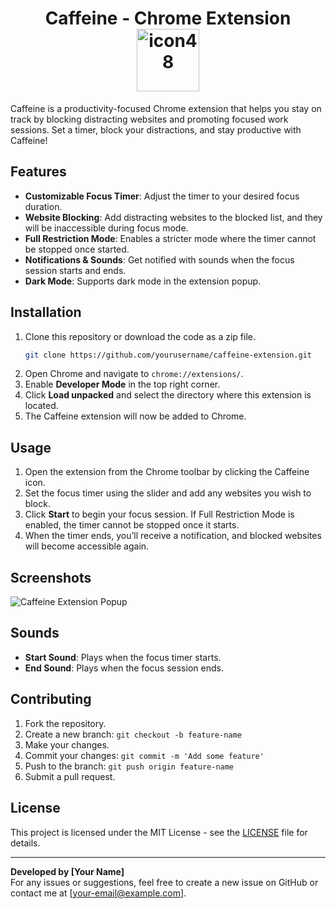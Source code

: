 <h1 align="center">
  Caffeine - Chrome Extension
  <br>
  <img src="https://github.com/user-attachments/assets/5aa9b050-0811-4719-b44c-2f1ffaf7783c" alt="icon48" width="100">
</h1>

Caffeine is a productivity-focused Chrome extension that helps you stay on track by blocking distracting websites and promoting focused work sessions. Set a timer, block your distractions, and stay productive with Caffeine!

## Features

- **Customizable Focus Timer**: Adjust the timer to your desired focus duration.
- **Website Blocking**: Add distracting websites to the blocked list, and they will be inaccessible during focus mode.
- **Full Restriction Mode**: Enables a stricter mode where the timer cannot be stopped once started.
- **Notifications & Sounds**: Get notified with sounds when the focus session starts and ends.
- **Dark Mode**: Supports dark mode in the extension popup.

## Installation

1. Clone this repository or download the code as a zip file.
   ```bash
   git clone https://github.com/yourusername/caffeine-extension.git
   ```
2. Open Chrome and navigate to `chrome://extensions/`.
3. Enable **Developer Mode** in the top right corner.
4. Click **Load unpacked** and select the directory where this extension is located.
5. The Caffeine extension will now be added to Chrome.

## Usage

1. Open the extension from the Chrome toolbar by clicking the Caffeine icon.
2. Set the focus timer using the slider and add any websites you wish to block.
3. Click **Start** to begin your focus session. If Full Restriction Mode is enabled, the timer cannot be stopped once it starts.
4. When the timer ends, you’ll receive a notification, and blocked websites will become accessible again.

## Screenshots

![Caffeine Extension Popup](https://github.com/user-attachments/assets/a22759d8-07df-43e8-b849-da71441dea31)

## Sounds

- **Start Sound**: Plays when the focus timer starts.
- **End Sound**: Plays when the focus session ends.

## Contributing

1. Fork the repository.
2. Create a new branch: `git checkout -b feature-name`
3. Make your changes.
4. Commit your changes: `git commit -m 'Add some feature'`
5. Push to the branch: `git push origin feature-name`
6. Submit a pull request.

## License

This project is licensed under the MIT License - see the [LICENSE](LICENSE) file for details.

---

**Developed by [Your Name]**  
For any issues or suggestions, feel free to create a new issue on GitHub or contact me at [your-email@example.com].
